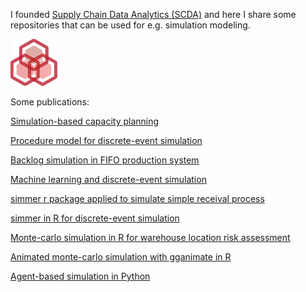 I founded <a href="https://www.supplychaindataanalytics.com">Supply Chain Data Analytics (SCDA)</a> and here I share some repositories that can be used for e.g. simulation modeling.

<img src="https://github.com/LinnartSF/abm_framework/blob/main/docufigs/scdalogo.PNG" alt="SCDA - Supply Chain Data Analytics" title="" width="75" height="75">

Some publications:

<a href="https://www.supplychaindataanalytics.com/simulation-based-capacity-planning/">Simulation-based capacity planning</a>

<a href="https://www.supplychaindataanalytics.com/procedure-model-for-discrete-event-simulation/">Procedure model for discrete-event simulation</a>

<a href="https://www.supplychaindataanalytics.com/backlog-simulation-in-fifo-production-system/">Backlog simulation in FIFO production system</a>

<a href="https://www.supplychaindataanalytics.com/machine-learning-and-discrete-event-simulation-exemplary-applications/">Machine learning and discrete-event simulation</a>

<a href="https://www.supplychaindataanalytics.com/simmer-r-package-applied-to-simulate-simple-receival-inspection-process/">simmer r package applied to simulate simple receival process</a>

<a href="https://www.supplychaindataanalytics.com/simmer-in-r-for-discrete-event-simulation/">simmer in R for discrete-event simulation</a>

<a href="https://www.supplychaindataanalytics.com/monte-carlo-simulation-in-r-for-warehouse-location-risk-assessment/">Monte-carlo simulation in R for warehouse location risk assessment</a>

<a href="https://www.supplychaindataanalytics.com/animated-monte-carlo-simulation-with-gganimate-in-r/">Animated monte-carlo simulation with gganimate in R</a>

<a href="https://www.supplychaindataanalytics.com/a-simple-agent-based-simulation-run-visualized-using-matplotlib-in-python/">Agent-based simulation in Python</a>
